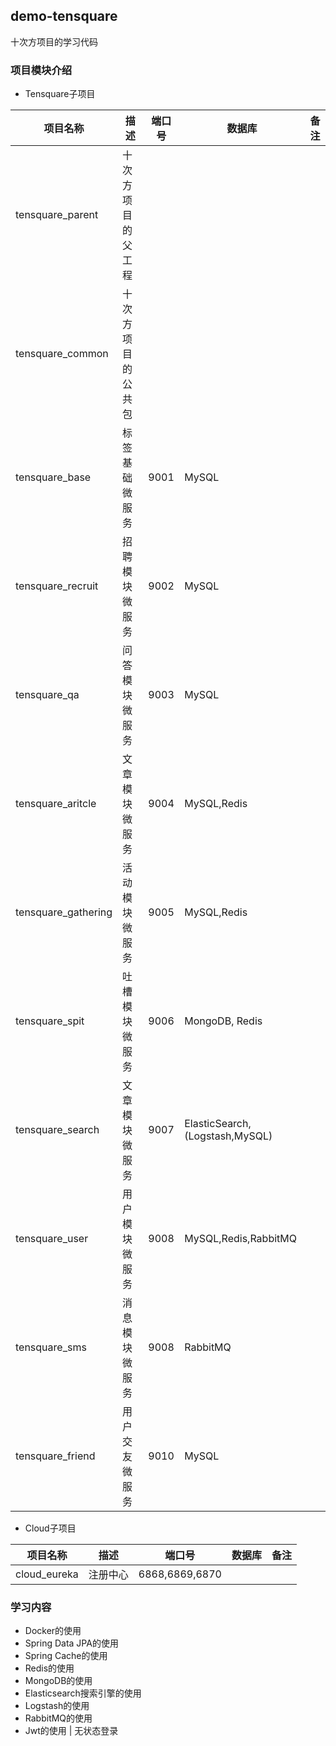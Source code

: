 ## demo-tensquare

十次方项目的学习代码


### 项目模块介绍

- Tensquare子项目

|项目名称|描述|端口号|数据库|备注|
| --- | --- | --- | --- | ---| 
| tensquare_parent | 十次方项目的父工程
| tensquare_common | 十次方项目的公共包
| tensquare_base   | 标签基础微服务 | 9001 | MySQL
| tensquare_recruit| 招聘模块微服务 | 9002 | MySQL
| tensquare_qa | 问答模块微服务 | 9003 | MySQL
| tensquare_aritcle | 文章模块微服务 | 9004 | MySQL,Redis
| tensquare_gathering | 活动模块微服务 | 9005 | MySQL,Redis
| tensquare_spit | 吐槽模块微服务 | 9006 | MongoDB, Redis
| tensquare_search | 文章模块微服务 | 9007 | ElasticSearch,(Logstash,MySQL)
| tensquare_user| 用户模块微服务| 9008 | MySQL,Redis,RabbitMQ
| tensquare_sms| 消息模块微服务| 9008 | RabbitMQ
| tensquare_friend| 用户交友微服务| 9010 | MySQL


- Cloud子项目

|项目名称|描述|端口号|数据库|备注|
| --- | --- | --- | --- | ---| 
| cloud_eureka | 注册中心 | 6868,6869,6870



### 学习内容

- Docker的使用
- Spring Data JPA的使用
- Spring Cache的使用
- Redis的使用
- MongoDB的使用
- Elasticsearch搜索引擎的使用
- Logstash的使用
- RabbitMQ的使用
- Jwt的使用 | 无状态登录